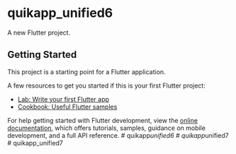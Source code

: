 # quikapp_unified6

A new Flutter project.

## Getting Started

This project is a starting point for a Flutter application.

A few resources to get you started if this is your first Flutter project:

- [Lab: Write your first Flutter app](https://docs.flutter.dev/get-started/codelab)
- [Cookbook: Useful Flutter samples](https://docs.flutter.dev/cookbook)

For help getting started with Flutter development, view the
[online documentation](https://docs.flutter.dev/), which offers tutorials,
samples, guidance on mobile development, and a full API reference.
#   q u i k a p p _ u n i f i e d 6  
 #   q u i k a p p _ u n i f i e d 7  
 #   q u i k a p p _ u n i f i e d 7  
 